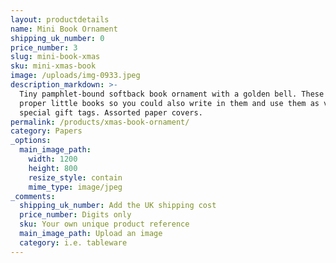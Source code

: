 ```yaml
---
layout: productdetails
name: Mini Book Ornament
shipping_uk_number: 0
price_number: 3
slug: mini-book-xmas
sku: mini-xmas-book
image: /uploads/img-0933.jpeg
description_markdown: >-
  Tiny pamphlet-bound softback book ornament with a golden bell. These are
  proper little books so you could also write in them and use them as very
  special gift tags. Assorted paper covers.
permalink: /products/xmas-book-ornament/
category: Papers
_options:
  main_image_path:
    width: 1200
    height: 800
    resize_style: contain
    mime_type: image/jpeg
_comments:
  shipping_uk_number: Add the UK shipping cost
  price_number: Digits only
  sku: Your own unique product reference
  main_image_path: Upload an image
  category: i.e. tableware
---
```


